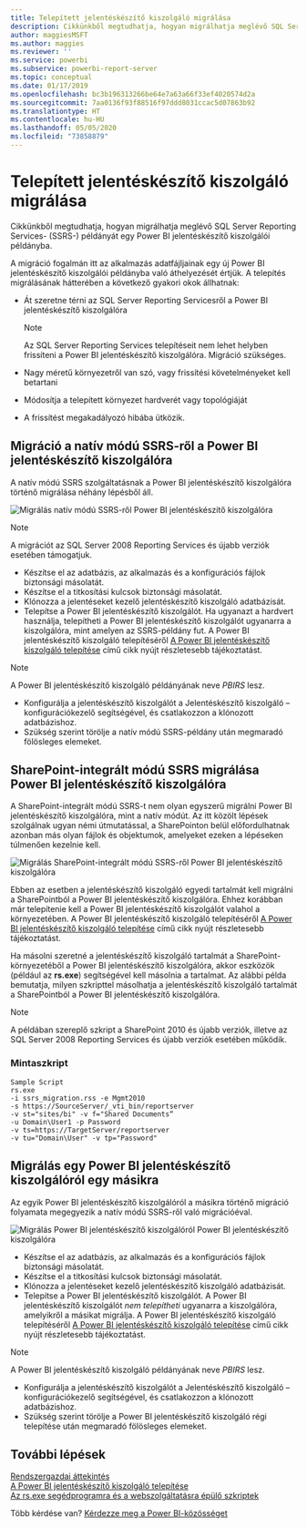 ```yaml
---
title: Telepített jelentéskészítő kiszolgáló migrálása
description: Cikkünkből megtudhatja, hogyan migrálhatja meglévő SQL Server Reporting Services-példányát egy Power BI jelentéskészítő kiszolgálói példányba.
author: maggiesMSFT
ms.author: maggies
ms.reviewer: ''
ms.service: powerbi
ms.subservice: powerbi-report-server
ms.topic: conceptual
ms.date: 01/17/2019
ms.openlocfilehash: bc3b196313266be64e7a63a66f33ef4020574d2a
ms.sourcegitcommit: 7aa0136f93f88516f97ddd8031ccac5d07863b92
ms.translationtype: HT
ms.contentlocale: hu-HU
ms.lasthandoff: 05/05/2020
ms.locfileid: "73858879"
---
```

# <a name="migrate-a-report-server-installation"></a>Telepített jelentéskészítő kiszolgáló migrálása

Cikkünkből megtudhatja, hogyan migrálhatja meglévő SQL Server Reporting Services- (SSRS-) példányát egy Power BI jelentéskészítő kiszolgálói példányba.

A migráció fogalmán itt az alkalmazás adatfájljainak egy új Power BI jelentéskészítő kiszolgálói példányba való áthelyezését értjük. A telepítés migrálásának hátterében a következő gyakori okok állhatnak:

* Át szeretne térni az SQL Server Reporting Servicesről a Power BI jelentéskészítő kiszolgálóra
  
  > [!NOTE]
  > Az SQL Server Reporting Services telepítéseit nem lehet helyben frissíteni a Power BI jelentéskészítő kiszolgálóra. Migráció szükséges.

* Nagy méretű környezetről van szó, vagy frissítési követelményeket kell betartani
* Módosítja a telepített környezet hardverét vagy topológiáját
* A frissítést megakadályozó hibába ütközik.

## <a name="migrating-to-power-bi-report-server-from-ssrs-native-mode"></a>Migráció a natív módú SSRS-ről a Power BI jelentéskészítő kiszolgálóra

A natív módú SSRS szolgáltatásnak a Power BI jelentéskészítő kiszolgálóra történő migrálása néhány lépésből áll.

![Migrálás natív módú SSRS-ről Power BI jelentéskészítő kiszolgálóra](media/migrate-report-server/migrate-from-ssrs-native.png "Migrálás natív módú SSRS-ről Power BI jelentéskészítő kiszolgálóra")

> [!NOTE]
> A migrációt az SQL Server 2008 Reporting Services és újabb verziók esetében támogatjuk.

* Készítse el az adatbázis, az alkalmazás és a konfigurációs fájlok biztonsági másolatát.
* Készítse el a titkosítási kulcsok biztonsági másolatát.
* Klónozza a jelentéseket kezelő jelentéskészítő kiszolgáló adatbázisát.
* Telepítse a Power BI jelentéskészítő kiszolgálót. Ha ugyanazt a hardvert használja, telepítheti a Power BI jelentéskészítő kiszolgálót ugyanarra a kiszolgálóra, mint amelyen az SSRS-példány fut. A Power BI jelentéskészítő kiszolgáló telepítéséről [A Power BI jelentéskészítő kiszolgáló telepítése](install-report-server.md) című cikk nyújt részletesebb tájékoztatást.

> [!NOTE]
> A Power BI jelentéskészítő kiszolgáló példányának neve *PBIRS* lesz.

* Konfigurálja a jelentéskészítő kiszolgálót a Jelentéskészítő kiszolgáló – konfigurációkezelő segítségével, és csatlakozzon a klónozott adatbázishoz.
* Szükség szerint törölje a natív módú SSRS-példány után megmaradó fölösleges elemeket.

## <a name="migration-to-power-bi-report-server-from-ssrs-sharepoint-integrated-mode"></a>SharePoint-integrált módú SSRS migrálása Power BI jelentéskészítő kiszolgálóra

A SharePoint-integrált módú SSRS-t nem olyan egyszerű migrálni Power BI jelentéskészítő kiszolgálóra, mint a natív módút. Az itt közölt lépések szolgálnak ugyan némi útmutatással, a SharePointon belül előfordulhatnak azonban más olyan fájlok és objektumok, amelyeket ezeken a lépéseken túlmenően kezelnie kell.

![Migrálás SharePoint-integrált módú SSRS-ről Power BI jelentéskészítő kiszolgálóra](media/migrate-report-server/migrate-from-ssrs-sharepoint.png "Migrálás SharePoint-integrált módú SSRS-ről Power BI jelentéskészítő kiszolgálóra")

Ebben az esetben a jelentéskészítő kiszolgáló egyedi tartalmát kell migrálni a SharePointból a Power BI jelentéskészítő kiszolgálóra. Ehhez korábban már telepítenie kell a Power BI jelentéskészítő kiszolgálót valahol a környezetében. A Power BI jelentéskészítő kiszolgáló telepítéséről [A Power BI jelentéskészítő kiszolgáló telepítése](install-report-server.md) című cikk nyújt részletesebb tájékoztatást.

Ha másolni szeretné a jelentéskészítő kiszolgáló tartalmát a SharePoint-környezetéből a Power BI jelentéskészítő kiszolgálóra, akkor eszközök (például az **rs.exe**) segítségével kell másolnia a tartalmat. Az alábbi példa bemutatja, milyen szkripttel másolhatja a jelentéskészítő kiszolgáló tartalmát a SharePointból a Power BI jelentéskészítő kiszolgálóra.

> [!NOTE]
> A példában szereplő szkript a SharePoint 2010 és újabb verziók, illetve az SQL Server 2008 Reporting Services és újabb verziók esetében működik.

### <a name="sample-script"></a>Mintaszkript

```
Sample Script
rs.exe
-i ssrs_migration.rss -e Mgmt2010
-s https://SourceServer/_vti_bin/reportserver
-v st="sites/bi" -v f="Shared Documents“
-u Domain\User1 -p Password
-v ts=https://TargetServer/reportserver
-v tu="Domain\User" -v tp="Password"
```

## <a name="migrating-from-one-power-bi-report-server-to-another"></a>Migrálás egy Power BI jelentéskészítő kiszolgálóról egy másikra

Az egyik Power BI jelentéskészítő kiszolgálóról a másikra történő migráció folyamata megegyezik a natív módú SSRS-ről való migrációéval.

![Migrálás Power BI jelentéskészítő kiszolgálóról Power BI jelentéskészítő kiszolgálóra](media/migrate-report-server/migrate-from-pbirs.png "Migrálás Power BI jelentéskészítő kiszolgálóról Power BI jelentéskészítő kiszolgálóra")

* Készítse el az adatbázis, az alkalmazás és a konfigurációs fájlok biztonsági másolatát.
* Készítse el a titkosítási kulcsok biztonsági másolatát.
* Klónozza a jelentéseket kezelő jelentéskészítő kiszolgáló adatbázisát.
* Telepítse a Power BI jelentéskészítő kiszolgálót. A Power BI jelentéskészítő kiszolgálót *nem telepítheti* ugyanarra a kiszolgálóra, amelyikről a másikat migrálja. A Power BI jelentéskészítő kiszolgáló telepítéséről [A Power BI jelentéskészítő kiszolgáló telepítése](install-report-server.md) című cikk nyújt részletesebb tájékoztatást.

> [!NOTE]
> A Power BI jelentéskészítő kiszolgáló példányának neve *PBIRS* lesz.

* Konfigurálja a jelentéskészítő kiszolgálót a Jelentéskészítő kiszolgáló – konfigurációkezelő segítségével, és csatlakozzon a klónozott adatbázishoz.
* Szükség szerint törölje a Power BI jelentéskészítő kiszolgáló régi telepítése után megmaradó fölösleges elemeket.

## <a name="next-steps"></a>További lépések

[Rendszergazdai áttekintés](admin-handbook-overview.md)  
[A Power BI jelentéskészítő kiszolgáló telepítése](install-report-server.md)  
[Az rs.exe segédprogramra és a webszolgáltatásra épülő szkriptek](https://docs.microsoft.com/sql/reporting-services/tools/script-with-the-rs-exe-utility-and-the-web-service)

Több kérdése van? [Kérdezze meg a Power BI-közösséget](https://community.powerbi.com/)
